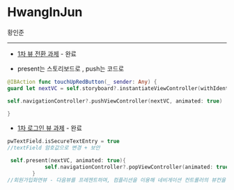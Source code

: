 # HwangInJun
황인준
***





* [1차 뷰 전환 과제](https://github.com/26th-SOPT-iOS/HwangInJoon/tree/master/과제/26th_iOS_FirstAssignment) - 완료

* present는 스토리보드로 , push는 코드로

```swift
@IBAction func touchUpRedButton(_ sender: Any) {        
guard let nextVC = self.storyboard?.instantiateViewController(withIdentifier: "RedVC") as? RedViewController else { return  }

self.navigationController?.pushViewController(nextVC, animated: true)
        
}
```



* [1차 로그인 뷰 과제](https://github.com/26th-SOPT-iOS/HwangInJoon/tree/master/과제/LoginAssignment) - 완료

```swift
pwTextField.isSecureTextEntry = true
//textField 암호값으로 변경 + 보안
```



```swift
 self.present(nextVC, animated: true){
            self.navigationController?.popViewController(animated: true)
        }
//회원가입화면뷰 - 다음뷰를 프레젠트하며, 컴플리션을 이용해 네비게이션 컨트롤러의 뷰컨을 팝해준다.
```



